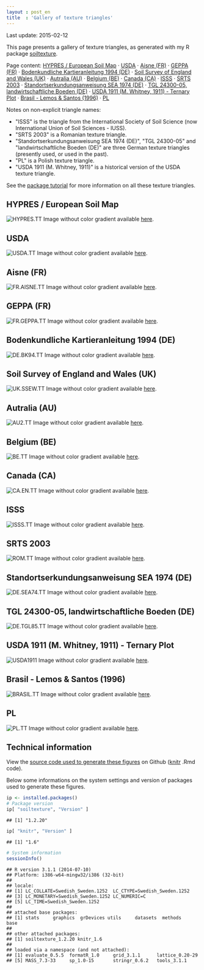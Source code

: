 ```yaml
---
layout : post_en
title  : 'Gallery of texture triangles'
---
```


<!-- DO NOT EDIT THE .md file. Edit the .Rmd file instead -->

Last update: 2015-02-12

This page presents a gallery of texture triangles, as generated 
with my R package [soiltexture][].







Page content: [HYPRES / European Soil Map](#HYPRES.TT) &middot; [USDA](#USDA.TT) &middot; [Aisne (FR)](#FR.AISNE.TT) &middot; [GEPPA (FR)](#FR.GEPPA.TT) &middot; [Bodenkundliche Kartieranleitung 1994 (DE)](#DE.BK94.TT) &middot; [Soil Survey of England and Wales (UK)](#UK.SSEW.TT) &middot; [Autralia (AU)](#AU2.TT) &middot; [Belgium (BE)](#BE.TT) &middot; [Canada (CA)](#CA.EN.TT) &middot; [ISSS](#ISSS.TT) &middot; [SRTS 2003](#ROM.TT) &middot; [Standortserkundungsanweisung SEA 1974 (DE)](#DE.SEA74.TT) &middot; [TGL 24300-05, landwirtschaftliche Boeden (DE)](#DE.TGL85.TT) &middot; [USDA 1911 (M. Whitney, 1911) - Ternary Plot](#USDA1911) &middot; [Brasil - Lemos & Santos (1996)](#BRASIL.TT) &middot; [PL](#PL.TT) 

Notes on non-explicit triangle names:
*   "ISSS" is the triangle from the International Society 
    of Soil Science (now International Union of Soil Sciences - 
    IUSS).
*   "SRTS 2003" is a Romanian texture triangle.
*   "Standortserkundungsanweisung SEA 1974 (DE)", "TGL 24300-05" 
    and "landwirtschaftliche Boeden (DE)" are three German texture 
    triangles (presently used, or used in the past).
*   "PL" is a Polish texture triangle.
*   "USDA 1911 (M. Whitney, 1911)" is a historical version of the 
    USDA texture triangle.

See the [package tutorial](http://cran.r-project.org/web/packages/soiltexture/vignettes/soiltexture_vignette.pdf) 
for more information on all these texture triangles.
  
HYPRES / European Soil Map<a id="HYPRES.TT"></a>
--------------------------
![HYPRES.TT](/assets/img/textureGallery/HYPRES.TT-gradient.PNG "HYPRES / European Soil Map")
Image without color gradient available [here](/assets/img/textureGallery/HYPRES.TT-simple.PNG).


USDA<a id="USDA.TT"></a>
----
![USDA.TT](/assets/img/textureGallery/USDA.TT-gradient.PNG "USDA")
Image without color gradient available [here](/assets/img/textureGallery/USDA.TT-simple.PNG).


Aisne (FR)<a id="FR.AISNE.TT"></a>
----------
![FR.AISNE.TT](/assets/img/textureGallery/FR.AISNE.TT-gradient.PNG "Aisne (FR)")
Image without color gradient available [here](/assets/img/textureGallery/FR.AISNE.TT-simple.PNG).


GEPPA (FR)<a id="FR.GEPPA.TT"></a>
----------
![FR.GEPPA.TT](/assets/img/textureGallery/FR.GEPPA.TT-gradient.PNG "GEPPA (FR)")
Image without color gradient available [here](/assets/img/textureGallery/FR.GEPPA.TT-simple.PNG).


Bodenkundliche Kartieranleitung 1994 (DE)<a id="DE.BK94.TT"></a>
-----------------------------------------
![DE.BK94.TT](/assets/img/textureGallery/DE.BK94.TT-gradient.PNG "Bodenkundliche Kartieranleitung 1994 (DE)")
Image without color gradient available [here](/assets/img/textureGallery/DE.BK94.TT-simple.PNG).


Soil Survey of England and Wales (UK)<a id="UK.SSEW.TT"></a>
-------------------------------------
![UK.SSEW.TT](/assets/img/textureGallery/UK.SSEW.TT-gradient.PNG "Soil Survey of England and Wales (UK)")
Image without color gradient available [here](/assets/img/textureGallery/UK.SSEW.TT-simple.PNG).


Autralia (AU)<a id="AU2.TT"></a>
-------------
![AU2.TT](/assets/img/textureGallery/AU2.TT-gradient.PNG "Autralia (AU)")
Image without color gradient available [here](/assets/img/textureGallery/AU2.TT-simple.PNG).


Belgium (BE)<a id="BE.TT"></a>
------------
![BE.TT](/assets/img/textureGallery/BE.TT-gradient.PNG "Belgium (BE)")
Image without color gradient available [here](/assets/img/textureGallery/BE.TT-simple.PNG).


Canada (CA)<a id="CA.EN.TT"></a>
-----------
![CA.EN.TT](/assets/img/textureGallery/CA.EN.TT-gradient.PNG "Canada (CA)")
Image without color gradient available [here](/assets/img/textureGallery/CA.EN.TT-simple.PNG).


ISSS<a id="ISSS.TT"></a>
----
![ISSS.TT](/assets/img/textureGallery/ISSS.TT-gradient.PNG "ISSS")
Image without color gradient available [here](/assets/img/textureGallery/ISSS.TT-simple.PNG).


SRTS 2003<a id="ROM.TT"></a>
---------
![ROM.TT](/assets/img/textureGallery/ROM.TT-gradient.PNG "SRTS 2003")
Image without color gradient available [here](/assets/img/textureGallery/ROM.TT-simple.PNG).


Standortserkundungsanweisung SEA 1974 (DE)<a id="DE.SEA74.TT"></a>
------------------------------------------
![DE.SEA74.TT](/assets/img/textureGallery/DE.SEA74.TT-gradient.PNG "Standortserkundungsanweisung SEA 1974 (DE)")
Image without color gradient available [here](/assets/img/textureGallery/DE.SEA74.TT-simple.PNG).


TGL 24300-05, landwirtschaftliche Boeden (DE)<a id="DE.TGL85.TT"></a>
---------------------------------------------
![DE.TGL85.TT](/assets/img/textureGallery/DE.TGL85.TT-gradient.PNG "TGL 24300-05, landwirtschaftliche Boeden (DE)")
Image without color gradient available [here](/assets/img/textureGallery/DE.TGL85.TT-simple.PNG).


USDA 1911 (M. Whitney, 1911) - Ternary Plot<a id="USDA1911"></a>
-------------------------------------------
![USDA1911](/assets/img/textureGallery/USDA1911-gradient.PNG "USDA 1911 (M. Whitney, 1911) - Ternary Plot")
Image without color gradient available [here](/assets/img/textureGallery/USDA1911-simple.PNG).


Brasil - Lemos & Santos (1996)<a id="BRASIL.TT"></a>
------------------------------
![BRASIL.TT](/assets/img/textureGallery/BRASIL.TT-gradient.PNG "Brasil - Lemos & Santos (1996)")
Image without color gradient available [here](/assets/img/textureGallery/BRASIL.TT-simple.PNG).


PL<a id="PL.TT"></a>
--
![PL.TT](/assets/img/textureGallery/PL.TT-gradient.PNG "PL")
Image without color gradient available [here](/assets/img/textureGallery/PL.TT-simple.PNG).

Technical information
---------------------

View the <a href="{{ site.github }}/blob/master/_posts/2015-02-06-texture-triangle-gallery.Rmd">
source code used to generate these figures</a> on Github ([knitr][] 
.Rmd code).

Below some informations on the system settings and version of packages 
used to generate these figures.


```r
ip <- installed.packages() 
# Package version
ip[ "soiltexture", "Version" ] 
```

```
## [1] "1.2.20"
```

```r
ip[ "knitr", "Version" ] 
```

```
## [1] "1.6"
```

```r
# System information
sessionInfo()
```

```
## R version 3.1.1 (2014-07-10)
## Platform: i386-w64-mingw32/i386 (32-bit)
## 
## locale:
## [1] LC_COLLATE=Swedish_Sweden.1252  LC_CTYPE=Swedish_Sweden.1252   
## [3] LC_MONETARY=Swedish_Sweden.1252 LC_NUMERIC=C                   
## [5] LC_TIME=Swedish_Sweden.1252    
## 
## attached base packages:
## [1] stats     graphics  grDevices utils     datasets  methods   base     
## 
## other attached packages:
## [1] soiltexture_1.2.20 knitr_1.6         
## 
## loaded via a namespace (and not attached):
## [1] evaluate_0.5.5  formatR_1.0     grid_3.1.1      lattice_0.20-29
## [5] MASS_7.3-33     sp_1.0-15       stringr_0.6.2   tools_3.1.1
```

<!-- List of links -->
[knitr]:           http://cran.r-project.org/web/packages/knitr/  "knitr R package (CRAN)"
[soiltexture]:     http://cran.r-project.org/web/packages/soiltexture/  "soiltexture R package (CRAN)"

